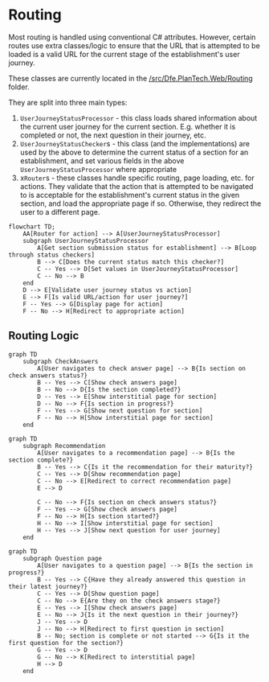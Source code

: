 # Routing

Most routing is handled using conventional C# attributes. However, certain routes use extra classes/logic to ensure that the URL that is attempted to be loaded is a valid URL for the current stage of the establishment's user journey.

These classes are currently located in the [/src/Dfe.PlanTech.Web/Routing](/src/Dfe.PlanTech.Web/Routing) folder.

They are split into three main types:

1. `UserJourneyStatusProcessor` - this class loads shared information about the current user journey for the current section. E.g. whether it is completed or not, the next question in their journey, etc.
2. `UserJourneyStatusChecker`s - this class (and the implementations) are used by the above to determine the current status of a section for an establishment, and set various fields in the above `UserJourneyStatusProcessor` where appropriate
3. x`Router`s - these classes handle specific routing, page loading, etc. for actions. They validate that the action that is attempted to be navigated to is acceptable for the establishment's current status in the given section, and load the appropriate page if so. Otherwise, they redirect the user to a different page.

```mermaid
flowchart TD;
    AA[Router for action] --> A[UserJourneyStatusProcessor]
    subgraph UserJourneyStatusProcessor
        A[Get section submission status for establishment] --> B[Loop through status checkers]
        B --> C[Does the current status match this checker?]
        C -- Yes --> D[Set values in UserJourneyStatusProcessor]
        C -- No --> B
    end
    D --> E[Validate user journey status vs action]
    E --> F[Is valid URL/action for user journey?]
    F -- Yes --> G[Display page for action]
    F -- No --> H[Redirect to appropriate action]
```

## Routing Logic

```mermaid
graph TD
    subgraph CheckAnswers
        A[User navigates to check answer page] --> B{Is section on check answers status?}
        B -- Yes --> C[Show check answers page]
        B -- No --> D{Is the section completed?}
        D -- Yes --> E[Show interstitial page for section]
        D -- No --> F{Is section in progress?}
        F -- Yes --> G[Show next question for section]
        F -- No --> H[Show interstitial page for section]
    end
```

```mermaid
graph TD
    subgraph Recommendation
        A[User navigates to a recommendation page] --> B{Is the section complete?}
        B -- Yes --> C{Is it the recommendation for their maturity?}
        C -- Yes --> D[Show recommendation page]
        C -- No --> E[Redirect to correct recommendation page]
        E --> D

        C -- No --> F{Is section on check answers status?}
        F -- Yes --> G[Show check answers page]
        F -- No --> H{Is section started?}
        H -- No --> I[Show interstitial page for section]
        H -- Yes --> J[Show next question for user journey]
    end
```

```mermaid
graph TD
    subgraph Question page
        A[User navigates to a question page] --> B{Is the section in progress?}
        B -- Yes --> C{Have they already answered this question in their latest journey?}
        C -- Yes --> D[Show question page]
        C -- No --> E{Are they on the check answers stage?}
        E -- Yes --> I[Show check answers page]
        E -- No --> J{Is it the next question in their journey?}
        J -- Yes --> D
        J -- No --> H[Redirect to first question in section]
        B -- No; section is complete or not started --> G{Is it the first question for the section?}
        G -- Yes --> D
        G -- No --> K[Redirect to interstitial page]
        H --> D
    end
```